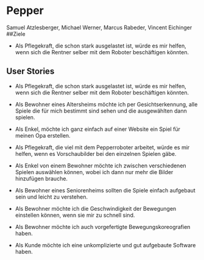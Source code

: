 # Pepper
Samuel Atzlesberger, Michael Werner, Marcus Rabeder, Vincent Eichinger
##Ziele 
- Als Pflegekraft, die schon stark ausgelastet ist, würde es mir helfen, wenn sich die Rentner selber mit dem Roboter beschäftigen könnten.

## User Stories

- Als Pflegekraft, die schon stark ausgelastet ist, würde es mir helfen, wenn sich die Rentner selber mit dem Roboter beschäftigen könnten.

- Als Bewohner eines Altersheims möchte ich per Gesichtserkennung, alle Spiele die für mich bestimmt sind sehen und die ausgewählten dann spielen.

- Als Enkel, möchte ich ganz einfach auf einer Website ein Spiel für meinen Opa erstellen.

- Als Pflegekraft, die viel mit dem Pepperroboter arbeitet, würde es mir helfen, wenn es Vorschaubilder bei den einzelnen Spielen gäbe.

- Als Enkel von einem Bewohner möchte ich zwischen verschiedenen Spielen auswählen können, wobei ich dann nur mehr die Bilder hinzufügen brauche.

- Als Bewohner eines Seniorenheims sollten die Spiele einfach aufgebaut sein und leicht zu verstehen.

- Als Bewohner möchte ich die Geschwindigkeit der Bewegungen einstellen können, wenn sie mir zu schnell sind.

- Als Bewohner möchte ich auch vorgefertigte Bewegungskoreografien haben.

- Als Kunde möchte ich eine unkomplizierte und gut aufgebaute Software haben.




  
